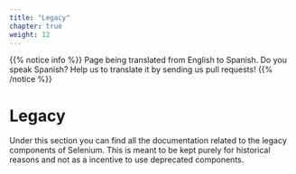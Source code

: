 ```yaml
---
title: "Legacy"
chapter: true
weight: 12
---
```


{{% notice info %}}
<i class="fas fa-language"></i> Page being translated from 
English to Spanish. Do you speak Spanish? Help us to translate
it by sending us pull requests!
{{% /notice %}}


# Legacy

Under this section you can find all the documentation related to the legacy components of Selenium.
This is meant to be kept purely for historical reasons and not as a incentive to use deprecated
components. 
